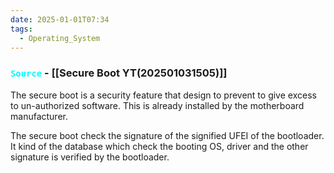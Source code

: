 ```yaml
---
date: 2025-01-01T07:34
tags:
  - Operating_System
---
```

### <code style="color : aqua">Source</code> - [[Secure Boot YT(202501031505)]]

The secure boot is a security feature that design to prevent to give excess to un-authorized software. This is already installed by the motherboard manufacturer. 

The secure boot check the signature of the signified UFEI of the bootloader. It kind of the database which check the booting OS, driver and the other signature is verified by the bootloader. 


